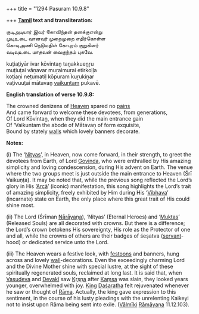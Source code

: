+++
title = "1294 Pasuram 10.9.8"

+++
**[Tamil](/definition/tamil#history "show Tamil definitions") text and transliteration:**

குடிஅடியார் இவர் கோவிந்தன் தனக்குஎன்று  
முடிஉடை வானவர் முறைமுறை எதிர்கொள்ள  
கொடிஅணி நெடுமதிள் கோபுரம் குறுகினர்  
வடிவுஉடை மாதவன் வைகுந்தம் புகவே.

kuṭiaṭiyār ivar kōvintaṉ taṉakkueṉṟu  
muṭiuṭai vāṉavar muṟaimuṟai etirkoḷḷa  
koṭiaṇi neṭumatiḷ kōpuram kuṟukiṉar  
vaṭivuuṭai mātavaṉ [vaikuntam](/definition/vaikuntam#vaishnavism "show vaikuntam definitions") pukavē.

**English translation of verse 10.9.8:**

The crowned denizens of [Heaven](/definition/heaven#history "show Heaven definitions") spared no [pains](/definition/pain#history "show pains definitions")  
And came forward to welcome these devotees, from generations,  
Of Lord Kōvintaṉ, when they did the main entrance gain  
Of ‘Vaikuntam the abode of Mātavaṉ of form exquisite,  
Bound by stately [walls](/definition/wall#history "show walls definitions") which lovely banners decorate.

**Notes:**

\(i\) The ‘[Nityas](/definition/nitya#vaishnavism "show Nityas definitions")’, in Heaven, now come forward, in their strength, to greet the devotees from Earth, of Lord [Govinda](/definition/govinda#vaishnavism "show Govinda definitions"), who were enthralled by His amazing simplicity and loving condescension, during His advent on Earth. The venue where the two groups meet is just outside the main entrance to Heaven (Śrī Vaikuṇṭa). It may be noted that, while the previous song reflected the Lord’s glory in His ‘[Arcā](/definition/arca#history "show Arcā definitions")’ (iconic) manifestation, this song highlights the Lord’s trait of amazing simplicity, freely exhibited by Him during His ‘[Vibhava](/definition/vibhava#vaishnavism "show Vibhava definitions")’ (incarnate) state on Earth, the only place where this great trait of His could shine most.

\(ii\) The Lord (Śrīman [Nārāyaṇa](/definition/narayana#vaishnavism "show Nārāyaṇa definitions")), ‘Nityas’ (Eternal Heroes) and ‘[Muktas](/definition/mukta#vaishnavism "show Muktas definitions")’ (Released Souls) are all decorated with crowns. But there is a difference; the Lord’s crown betokens His sovereignty, His role as the Protector of one and all, while the crowns of others are their badges of śeṣatva ([servant](/definition/servant#history "show servant definitions")-hood) or dedicated service unto the Lord.

\(iii\) The Heaven wears a festive look, with [festoons](/definition/festoon#history "show festoons definitions") and banners, hung across and lovely [wall](/definition/wall#history "show wall definitions")-decorations. Even the exceedingly charming Lord and the Divine Mother shine with special lustre, at the sight of these spiritually regenerated souls, reclaimed at long last. It is said that, when [Vasudeva](/definition/vasudeva#vaishnavism "show Vasudeva definitions") and [Devakī](/definition/devaki#vaishnavism "show Devakī definitions") saw [Kṛṣṇa](/definition/krishna#vaishnavism "show Kṛṣṇa definitions") after [Kaṃsa](/definition/kamsa#vaishnavism "show Kaṃsa definitions") was slain, they looked years younger, overwhelmed with joy. [King](/definition/king#history "show King definitions") [Daśaratha](/definition/dasharatha#vaishnavism "show Daśaratha definitions") felt rejuvenated whenever he saw or thought of [Rāma](/definition/rama#vaishnavism "show Rāma definitions"). Actually, the king gave expression to this sentiment, in the course of his lusty pleadings with the unrelenting Kaikeyi not to insist upon Rāma being sent into exile. ([Vālmīki](/definition/valmiki#vaishnavism "show Vālmīki definitions") [Rāmāyaṇa](/definition/ramayana#vaishnavism "show Rāmāyaṇa definitions") 11.12.103).



